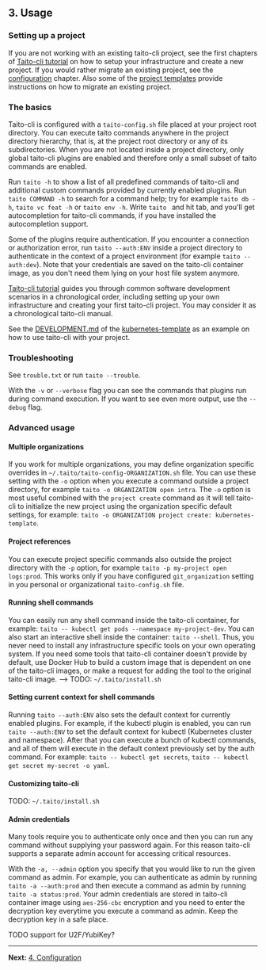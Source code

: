 ## 3. Usage

### Setting up a project

If you are not working with an existing taito-cli project, see the first chapters of [Taito-cli tutorial](https://github.com/TaitoUnited/taito-cli/tree/dev/docs/tutorial/README.md) on how to setup your infrastructure and create a new project. If you would rather migrate an existing project, see the [configuration](04-configuration.md) chapter. Also some of the [project templates](https://github.com/TaitoUnited/taito-cli/blob/dev/docs/templates.md##project-templates) provide instructions on how to migrate an existing project.

### The basics

Taito-cli is configured with a `taito-config.sh` file placed at your project root directory. You can execute taito commands anywhere in the project directory hierarchy, that is, at the project root directory or any of its subdirectories. When you are not located inside a project directory, only global taito-cli plugins are enabled and therefore only a small subset of taito commands are enabled.

Run `taito -h` to show a list of all predefined commands of taito-cli and additional custom commands provided by currently enabled plugins. Run `taito COMMAND -h` to search for a command help; try for example `taito db -h`, `taito vc feat -h` or `taito env -h`. Write `taito ` and hit tab, and you'll get autocompletion for taito-cli commands, if you have installed the autocompletion support.

Some of the plugins require authentication. If you encounter a connection or authorization error, run `taito --auth:ENV` inside a project directory to authenticate in the context of a project environment (for example `taito --auth:dev`). Note that your credentials are saved on the taito-cli container image, as you don't need them lying on your host file system anymore.

[Taito-cli tutorial](https://github.com/TaitoUnited/taito-cli/tree/dev/docs/tutorial/README.md) guides you through common software development scenarios in a chronological order, including setting up your own infrastructure and creating your first taito-cli project. You may consider it as a chronological taito-cli manual.

See the [DEVELOPMENT.md](https://github.com/TaitoUnited/server-template/blob/master/DEVELOPMENT.md) of the [kubernetes-template](https://github.com/TaitoUnited/server-template) as an example on how to use taito-cli with your project.

### Troubleshooting

See `trouble.txt` or run `taito --trouble`.

With the `-v` or `--verbose` flag you can see the commands that plugins run during command execution. If you want to see even more output, use the `--debug` flag.

### Advanced usage

#### Multiple organizations

If you work for multiple organizations, you may define organization specific overrides in `~/.taito/taito-config-ORGANIZATION.sh` file. You can use these setting with the `-o` option when you execute a command outside a project directory, for example `taito -o ORGANIZATION open intra`. The `-o` option is most useful combined with the `project create` command as it will tell taito-cli to initialize the new project using the organization specific default settings, for example: `taito -o ORGANIZATION project create: kubernetes-template`.

#### Project references

You can execute project specific commands also outside the project directory with the `-p` option, for example `taito -p my-project open logs:prod`. This works only if you have configured `git_organization` setting in you personal or organizational `taito-config.sh` file.

#### Running shell commands

You can easily run any shell command inside the taito-cli container, for example: `taito -- kubectl get pods --namespace my-project-dev`. You can also start an interactive shell inside the container: `taito --shell`. Thus, you never need to install any infrastructure specific tools on your own operating system. If you need some tools that taito-cli container doesn't provide by default, use Docker Hub to build a custom image that is dependent on one of the taito-cli images, or make a request for adding the tool to the original taito-cli image. --> TODO: `~/.taito/install.sh`

#### Setting current context for shell commands

Running `taito --auth:ENV` also sets the default context for currently enabled plugins. For example, if the kubectl plugin is enabled, you can run `taito --auth:ENV` to set the default context for kubectl (Kubernetes cluster and namespace). After that you can execute a bunch of kubectl commands, and all of them will execute in the default context previously set by the auth command. For example: `taito -- kubectl get secrets`, `taito -- kubectl get secret my-secret -o yaml`.

#### Customizing taito-cli

TODO: `~/.taito/install.sh`

#### Admin credentials

Many tools require you to authenticate only once and then you can run any command without supplying your password again. For this reason taito-cli supports a separate admin account for accessing critical resources.

With the `-a, --admin` option you specify that you would like to run the given command as admin. For example, you can authenticate as admin by running `taito -a --auth:prod` and then execute a command as admin by running `taito -a status:prod`. Your admin credentials are stored in taito-cli container image using `aes-256-cbc` encryption and you need to enter the decryption key everytime you execute a command as admin. Keep the decryption key in a safe place.

TODO support for U2F/YubiKey?

---

**Next:** [4. Configuration](04-configuration.md)
